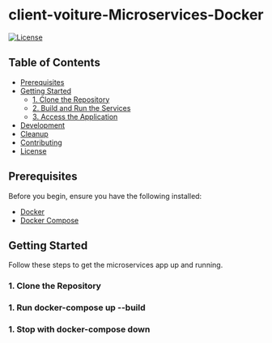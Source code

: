 # client-voiture-Microservices-Docker


[![License](https://img.shields.io/badge/license-MIT-blue.svg)](LICENSE)



## Table of Contents

- [Prerequisites](#prerequisites)
- [Getting Started](#getting-started)
  - [1. Clone the Repository](#1-clone-the-repository)
  - [2. Build and Run the Services](#2-build-and-run-the-services)
  - [3. Access the Application](#3-access-the-application)
- [Development](#development)
- [Cleanup](#cleanup)
- [Contributing](#contributing)
- [License](#license)

## Prerequisites

Before you begin, ensure you have the following installed:

- [Docker](https://www.docker.com/)
- [Docker Compose](https://docs.docker.com/compose/)

## Getting Started

Follow these steps to get the microservices app up and running.

### 1. Clone the Repository
### 1. Run docker-compose up --build
### 1. Stop with docker-compose down



